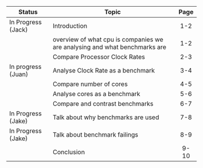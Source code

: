 Status              | Topic                              |  Page
--------------------| -----------------------------------|:-----:
In Progress (Jack)  | Introduction                       |  1-2
                    | overview of what cpu is companies we are analysing and what benchmarks are | 1-2
                    | Compare Processor Clock Rates      |  2-3
In progress (Juan)  | Analyse Clock Rate as a benchmark  |  3-4
                    | Compare number of cores            |  4-5
                    | Analyse cores as a benchmark       |  5-6
                    | Compare and contrast benchmarks    |  6-7
In Progress (Jake)  | Talk about why benchmarks are used |  7-8
In Progress (Jake)  | Talk about benchmark failings      |  8-9
                    | Conclusion                         |  9-10
